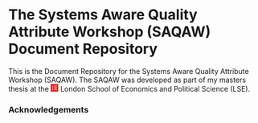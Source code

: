 # The Systems Aware Quality Attribute Workshop (SAQAW) Document Repository
This is the Document Repository for the Systems Aware Quality Attribute Workshop (SAQAW). The SAQAW was developed as part of my masters thesis at the [<img alt="alt_text" width="15px" src="LSELogo.jpg" />](https://www.lse.ac.uk/) London School of Economics and Political Science (LSE).


### Acknowledgements